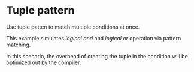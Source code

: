 # Tuple pattern

Use tuple patten to match multiple conditions at once.

This example simulates *logical and* and *logical or* operation via pattern matching.

In this scenario, the overhead of creating the tuple in the condition will be optimized out by the compiler.


